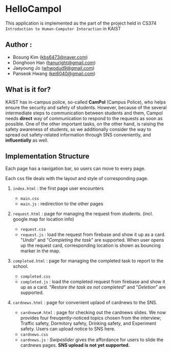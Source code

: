 **HelloCampol**
===============

This application is implemented as the part of the project held in CS374 `Introduction to Human-Computer Interaction` in KAIST

## Author :
- Bosung Kim (kbs6473@naver.com)
- Donghoon Han (hanuright@gmail.com)
- Jaeyoung Jo (whwodud9@gmail.com)
- Panseok Hwang (kei6040@gmail.com)

## What is it for?
KAIST has in-campus police, so-called **CamPol** (Campus Police), who helps ensure the security and safety of students. However, because of the several intermediate steps to communication between students and them, Campol needs **direct** way of communication to respond to the requests as soon as possible. One of the other important tasks, on the other hand, is raising the safety awareness of students, so we additionally consider the way to spread out safety-related information through SNS conveniently, and **influentially** as well.

## Implementation Structure
Each page has a navigation bar, so users can move to every page.

Each css file deals with the layout and style of corresponding page.

1. `index.html` : the first page user encounters
	- `main.css`
	- `main.js` : redirection to the other pages
2. `request.html` : page for managing the request from students. (incl. google map for location info)
	- `request.css`
	- `request.js` : load the request from firebase and show it up as a card. "*Undo*" and "*Completing the task*" are supported. When user opens up the request card, corresponding location is shown as bouncing marker in the map.

3. `completed.html` : page for managing the completed task to report to the school.
	- `completed.css`
	- `completed.js` : load the completed request from firebase and show it up as a card. "*Restore the task as not completed*" and "*Deletion*" are supported.
4. `cardnews.html` : page for convenient uplaod of cardnews to the SNS.
	- `cardnews#.html` : page for checking out the cardnews slides. We now provides four freuqently-noticed topics chosen from the interview; Traffic safety, Dormitory safety, Drinking safety, and Experiment safety. Users can upload notice to SNS here.
	- `cardnews.css`
	- `cardnews.js` : *Swipeslider* gives the affordance for users to slide the cardnews pages. **SNS upload is not yet supported.**
